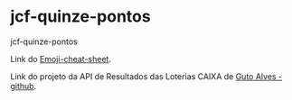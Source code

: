 # jcf-quinze-pontos
jcf-quinze-pontos

Link do [Emoji-cheat-sheet](https://www.webfx.com/tools/emoji-cheat-sheet/).

Link do projeto da API de Resultados das Loterias CAIXA de [Guto Alves - github](https://github.com/guto-alves/loterias-api).

